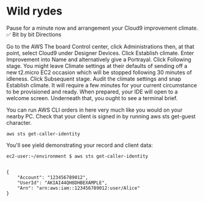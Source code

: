 # Wild rydes 
Pause for a minute now and arrangement your Cloud9 improvement climate. ✅ Bit by bit Directions

Go to the AWS The board Control center, click Administrations then, at that point, select Cloud9 under Designer Devices. Click Establish climate. Enter Improvement into Name and alternatively give a Portrayal. Click Following stage. You might leave Climate settings at their defaults of sending off a new t2.micro EC2 occasion which will be stopped following 30 minutes of idleness. Click Subsequent stage. Audit the climate settings and snap Establish climate. It will require a few minutes for your current circumstance to be provisioned and ready. When prepared, your IDE will open to a welcome screen. Underneath that, you ought to see a terminal brief.

You can run AWS CLI orders in here very much like you would on your nearby PC. Check that your client is signed in by running aws sts get-guest character.

``` 
aws sts get-caller-identity
```

You'll see yield demonstrating your record and client data:

```
ec2-user:~/environment $ aws sts get-caller-identity
```

```

{
    "Account": "123456789012",
    "UserId": "AKIAI44QH8DHBEXAMPLE",
    "Arn": "arn:aws:iam::123456789012:user/Alice"
}
```
